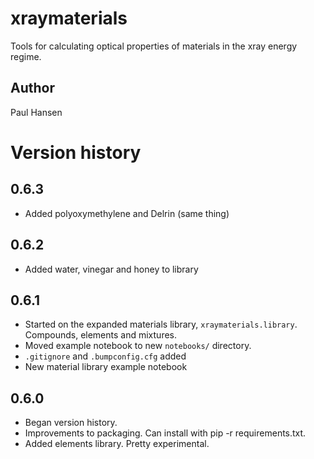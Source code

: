 # xraymaterials

Tools for calculating optical properties of materials in the xray energy regime.

## Author

Paul Hansen

# Version history

## 0.6.3

- Added polyoxymethylene and Delrin (same thing)

## 0.6.2

- Added water, vinegar and honey to library

## 0.6.1

- Started on the expanded materials library, `xraymaterials.library`.  Compounds, elements and mixtures.
- Moved example notebook to new `notebooks/` directory.
- `.gitignore` and `.bumpconfig.cfg` added
- New material library example notebook

## 0.6.0

- Began version history.
- Improvements to packaging.  Can install with pip -r requirements.txt.
- Added elements library.  Pretty experimental.